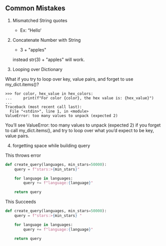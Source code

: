 ## Common Mistakes

1. Mismatched String quotes

    - Ex: “Hello‘

2. Concatenate Number with String

    - 3 + "apples"

    instead str(3) + "apples" will work.
    
3. Looping over Dictionary

What if you try to loop over key, value pairs, and forget to use my_dict.items()?
```
>>> for color, hex_value in hex_colors:
...     print(f"For color {color}, the hex value is: {hex_value}")
...
Traceback (most recent call last):
  File "<stdin>", line 1, in <module>
ValueError: too many values to unpack (expected 2)
```
You’ll see ValueError: too many values to unpack (expected 2) if you forget to call my_dict.items(), and try to loop over what you’d expect to be key, value pairs.   

4. forgetting space while building query

This throws error
```py
def create_query(languages, min_stars=50000):
    query = f"stars:>{min_stars}"

    for language in languages:
        query += f"language:{language}"

    return query 
``` 
This Succeeds
```py
def create_query(languages, min_stars=50000):
    query = f"stars:>{min_stars} "

    for language in languages:
        query += f"language:{language}"

    return query 
```    
